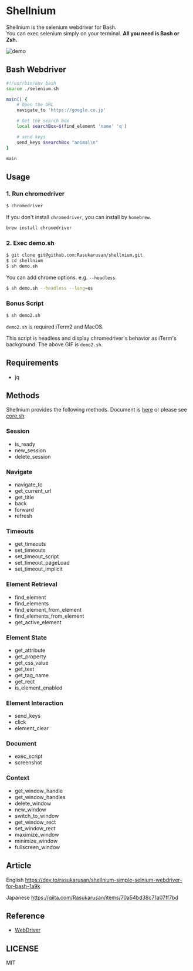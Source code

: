 # Shellnium

Shellnium is the selenium webdriver for Bash.  
You can exec selenium simply on your terminal.
**All you need is Bash or Zsh.**

![demo](https://user-images.githubusercontent.com/17779386/85990922-aacbd080-ba2d-11ea-8e88-cc9b79075b31.gif)

## Bash Webdriver

```sh
#!/usr/bin/env bash
source ./selenium.sh

main() {
    # Open the URL
    navigate_to 'https://google.co.jp'

    # Get the search box
    local searchBox=$(find_element 'name' 'q')

    # send keys
    send_keys $searchBox "animal\n"
}

main
```

## Usage

### 1. Run chromedriver
```sh
$ chromedriver
```
If you don't install `chromedriver`, you can install by `homebrew`.
```sh
brew install chromedriver
```

### 2. Exec demo.sh
```sh
$ git clone git@github.com:Rasukarusan/shellnium.git
$ cd shellnium
$ sh demo.sh
```

You can add chrome options. e.g. `--headless`.
```sh
$ sh demo.sh --headless --lang=es
```

### Bonus Script
```sh
$ sh demo2.sh
```
`demo2.sh` is required iTerm2 and MacOS.

This script is headless and display chromedriver's behavior as iTerm's background.
The above GIF is `demo2.sh`.


## Requirements

- jq

## Methods

Shellnium provides the following methods.
Document is [here](https://github.com/Rasukarusan/shellnium/blob/master/doc.md) or please see [core.sh](https://github.com/Rasukarusan/shellnium/blob/master/lib/core.sh).

### Session

- is_ready
- new_session
- delete_session

### Navigate

- navigate_to
- get_current_url
- get_title
- back
- forward
- refresh

### Timeouts

- get_timeouts
- set_timeouts
- set_timeout_script
- set_timeout_pageLoad
- set_timeout_implicit

### Element Retrieval

- find_element
- find_elements
- find_element_from_element
- find_elements_from_element
- get_active_element

### Element State

- get_attribute
- get_property
- get_css_value
- get_text
- get_tag_name
- get_rect
- is_element_enabled

### Element Interaction

- send_keys
- click
- element_clear

### Document

- exec_script
- screenshot

### Context

- get_window_handle
- get_window_handles
- delete_window
- new_window
- switch_to_window
- get_window_rect
- set_window_rect
- maximize_window
- minimize_window
- fullscreen_window

## Article

English
https://dev.to/rasukarusan/shellnium-simple-selnium-webdriver-for-bash-1a9k

Japanese
https://qiita.com/Rasukarusan/items/70a54bd38c71a07ff7bd

## Reference

- [WebDriver](https://www.w3.org/TR/webdriver/)

## LICENSE

MIT

